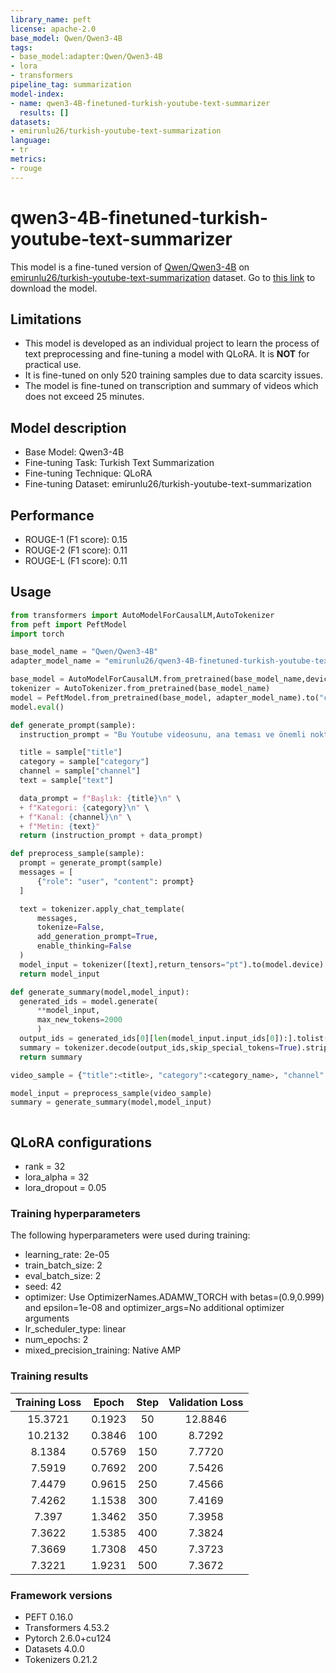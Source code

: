 ```yaml
---
library_name: peft
license: apache-2.0
base_model: Qwen/Qwen3-4B
tags:
- base_model:adapter:Qwen/Qwen3-4B
- lora
- transformers
pipeline_tag: summarization
model-index:
- name: qwen3-4B-finetuned-turkish-youtube-text-summarizer
  results: []
datasets:
- emirunlu26/turkish-youtube-text-summarization
language:
- tr
metrics:
- rouge
---
```


<!-- This model card has been generated automatically according to the information the Trainer had access to. You
should probably proofread and complete it, then remove this comment. -->

# qwen3-4B-finetuned-turkish-youtube-text-summarizer

This model is a fine-tuned version of [Qwen/Qwen3-4B](https://huggingface.co/Qwen/Qwen3-4B) on [emirunlu26/turkish-youtube-text-summarization](https://huggingface.co/datasets/emirros/turkish-youtube-text-summarization) dataset. Go to [this link](https://huggingface.co/emirunlu26/qwen3-4B-finetuned-turkish-youtube-text-summarizer) to download the model.

## Limitations

- This model is developed as an individual project to learn the process of text preprocessing and fine-tuning a model with QLoRA. It is **NOT** for practical use.
- It is fine-tuned on only 520 training samples due to data scarcity issues.
- The model is fine-tuned on transcription and summary of videos which does not exceed 25 minutes.
  
## Model description

- Base Model: Qwen3-4B
- Fine-tuning Task: Turkish Text Summarization
- Fine-tuning Technique: QLoRA
- Fine-tuning Dataset: emirunlu26/turkish-youtube-text-summarization

## Performance

- ROUGE-1 (F1 score): 0.15
- ROUGE-2 (F1 score): 0.11
- ROUGE-L (F1 score): 0.11

## Usage

```python
from transformers import AutoModelForCausalLM,AutoTokenizer
from peft import PeftModel
import torch

base_model_name = "Qwen/Qwen3-4B"
adapter_model_name = "emirunlu26/qwen3-4B-finetuned-turkish-youtube-text-summarizer"

base_model = AutoModelForCausalLM.from_pretrained(base_model_name,device_map="cuda",torch_dtype=torch.float16)
tokenizer = AutoTokenizer.from_pretrained(base_model_name)
model = PeftModel.from_pretrained(base_model, adapter_model_name).to("cuda")
model.eval()

def generate_prompt(sample):
  instruction_prompt = "Bu Youtube videosunu, ana teması ve önemli noktalarına odaklanarak kısa ama öz ve soyutlayıcı bir şekilde özetle (abstractive summary):\n"

  title = sample["title"]
  category = sample["category"]
  channel = sample["channel"]
  text = sample["text"]

  data_prompt = f"Başlık: {title}\n" \
  + f"Kategori: {category}\n" \
  + f"Kanal: {channel}\n" \
  + f"Metin: {text}"
  return (instruction_prompt + data_prompt)

def preprocess_sample(sample):
  prompt = generate_prompt(sample)
  messages = [
      {"role": "user", "content": prompt}
  ]

  text = tokenizer.apply_chat_template(
      messages,
      tokenize=False,
      add_generation_prompt=True,
      enable_thinking=False
  )
  model_input = tokenizer([text],return_tensors="pt").to(model.device)
  return model_input

def generate_summary(model,model_input):
  generated_ids = model.generate(
      **model_input,
      max_new_tokens=2000
      )
  output_ids = generated_ids[0][len(model_input.input_ids[0]):].tolist()
  summary = tokenizer.decode(output_ids,skip_special_tokens=True).strip("\n")
  return summary

video_sample = {"title":<title>, "category":<category_name>, "channel":<channel_name>}

model_input = preprocess_sample(video_sample)
summary = generate_summary(model,model_input)



```

## QLoRA configurations

- rank = 32
- lora_alpha = 32
- lora_dropout = 0.05

### Training hyperparameters

The following hyperparameters were used during training:
- learning_rate: 2e-05
- train_batch_size: 2
- eval_batch_size: 2
- seed: 42
- optimizer: Use OptimizerNames.ADAMW_TORCH with betas=(0.9,0.999) and epsilon=1e-08 and optimizer_args=No additional optimizer arguments
- lr_scheduler_type: linear
- num_epochs: 2
- mixed_precision_training: Native AMP

### Training results

| Training Loss | Epoch  | Step | Validation Loss |
|:-------------:|:------:|:----:|:---------------:|
| 15.3721       | 0.1923 | 50   | 12.8846         |
| 10.2132       | 0.3846 | 100  | 8.7292          |
| 8.1384        | 0.5769 | 150  | 7.7720          |
| 7.5919        | 0.7692 | 200  | 7.5426          |
| 7.4479        | 0.9615 | 250  | 7.4566          |
| 7.4262        | 1.1538 | 300  | 7.4169          |
| 7.397         | 1.3462 | 350  | 7.3958          |
| 7.3622        | 1.5385 | 400  | 7.3824          |
| 7.3669        | 1.7308 | 450  | 7.3723          |
| 7.3221        | 1.9231 | 500  | 7.3672          |


### Framework versions

- PEFT 0.16.0
- Transformers 4.53.2
- Pytorch 2.6.0+cu124
- Datasets 4.0.0
- Tokenizers 0.21.2
